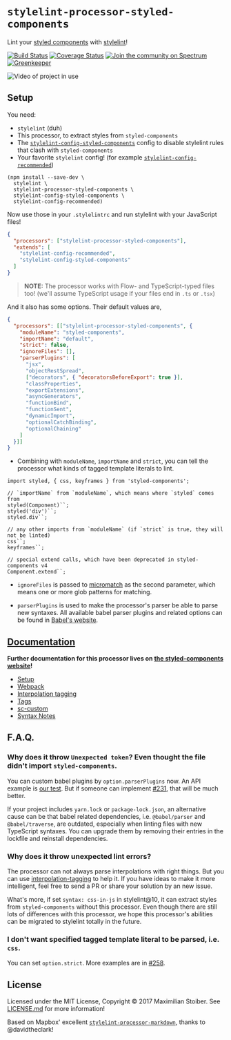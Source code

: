 # `stylelint-processor-styled-components`

Lint your [styled components](https://github.com/styled-components/styled-components) with [stylelint](http://stylelint.io/)!

[![Build Status][build-badge]][build-url]
[![Coverage Status][coverage-badge]][coverage-url]
[![Join the community on Spectrum](https://withspectrum.github.io/badge/badge.svg)](https://spectrum.chat/styled-components/stylelint-processor)
[![Greenkeeper][greenkeeper-badge]][greenkeeper-url]

![Video of project in use](http://imgur.com/br9zdHb.gif)

## Setup

You need:

- `stylelint` (duh)
- This processor, to extract styles from `styled-components`
- The [`stylelint-config-styled-components`](https://github.com/styled-components/stylelint-config-styled-components) config to disable stylelint rules that clash with `styled-components`
- Your favorite `stylelint` config! (for example [`stylelint-config-recommended`](https://github.com/stylelint/stylelint-config-recommended))

```
(npm install --save-dev \
  stylelint \
  stylelint-processor-styled-components \
  stylelint-config-styled-components \
  stylelint-config-recommended)
```

Now use those in your `.stylelintrc` and run stylelint with your JavaScript files!

```json
{
  "processors": ["stylelint-processor-styled-components"],
  "extends": [
    "stylelint-config-recommended",
    "stylelint-config-styled-components"
  ]
}
```

> **NOTE:** The processor works with Flow- and TypeScript-typed files too! (we'll assume TypeScript usage if your files end in `.ts` or `.tsx`)

And it also has some options. Their default values are,

```json
{
  "processors": [["stylelint-processor-styled-components", {
    "moduleName": "styled-components",
    "importName": "default",
    "strict": false,
    "ignoreFiles": [],
    "parserPlugins": [
      "jsx",
      "objectRestSpread",
      ["decorators", { "decoratorsBeforeExport": true }],
      "classProperties",
      "exportExtensions",
      "asyncGenerators",
      "functionBind",
      "functionSent",
      "dynamicImport",
      "optionalCatchBinding",
      "optionalChaining"
    ]
  }]]
}
```

- Combining with `moduleName`, `importName` and `strict`, you can tell the processor what kinds of tagged template literals to lint.

```
import styled, { css, keyframes } from 'styled-components';

// `importName` from `moduleName`, which means where `styled` comes from
styled(Component)``;
styled('div')``;
styled.div``;

// any other imports from `moduleName` (if `strict` is true, they will not be linted)
css``;
keyframes``;

// special extend calls, which have been deprecated in styled-components v4
Component.extend``;

```

- `ignoreFiles` is passed to [micromatch](https://github.com/micromatch/micromatch#api) as the second parameter, which means one or more glob patterns for matching.

- `parserPlugins` is used to make the processor's parser be able to parse new syntaxes. All available babel parser plugins and related options can be found in [Babel's website](https://babeljs.io/docs/en/babel-parser#plugins).

## [Documentation](https://www.styled-components.com/docs/tooling#stylelint)

**Further documentation for this processor lives on [the styled-components website](https://www.styled-components.com/docs/tooling#stylelint)!**

- [Setup](https://www.styled-components.com/docs/tooling#setup)
- [Webpack](https://www.styled-components.com/docs/tooling#webpack)
- [Interpolation tagging](https://www.styled-components.com/docs/tooling#interpolation-tagging)
- [Tags](https://www.styled-components.com/docs/tooling#tags)
- [sc-custom](https://www.styled-components.com/docs/tooling#sc-custom)
- [Syntax Notes](https://www.styled-components.com/docs/tooling#syntax-notes)

## F.A.Q.

### Why does it throw `Unexpected token`? Even thought the file didn't import `styled-components`.

You can custom babel plugins by `option.parserPlugins` now. An API example is [our test](https://github.com/styled-components/stylelint-processor-styled-components/blob/master/test/options.test.js#L211). But if someone can implement [#231](https://github.com/styled-components/stylelint-processor-styled-components/issues/231), that will be much better.

If your project includes `yarn.lock` or `package-lock.json`, an alternative cause can be that babel related dependencies, i.e. `@babel/parser` and `@babel/traverse`, are outdated, especially when linting files with new TypeScript syntaxes. You can upgrade them by removing their entries in the lockfile and reinstall dependencies.

### Why does it throw unexpected lint errors?

The processor can not always parse interpolations with right things. But you can use [interpolation-tagging](https://www.styled-components.com/docs/tooling#interpolation-tagging) to help it. If you have ideas to make it more intelligent, feel free to send a PR or share your solution by an new issue.

What's more, if set `syntax: css-in-js` in stylelint@10, it can extract styles from `styled-components` without this processor. Even though there are still lots of differences with this processor, we hope this processor's abilities can be migrated to stylelint totally in the future.

### I don't want specified tagged template literal to be parsed, i.e. `css`.

You can set `option.strict`. More examples are in [#258](https://github.com/styled-components/stylelint-processor-styled-components/pull/258).

## License

Licensed under the MIT License, Copyright © 2017 Maximilian Stoiber. See [LICENSE.md](./LICENSE.md) for more information!

Based on Mapbox' excellent [`stylelint-processor-markdown`](https://github.com/mapbox/stylelint-processor-markdown), thanks to @davidtheclark!

[build-badge]: https://travis-ci.org/styled-components/stylelint-processor-styled-components.svg?branch=master
[build-url]: https://travis-ci.org/styled-components/stylelint-processor-styled-components
[coverage-badge]: https://coveralls.io/repos/github/styled-components/stylelint-processor-styled-components/badge.svg?branch=master
[coverage-url]: https://coveralls.io/github/styled-components/stylelint-processor-styled-components?branch=master
[greenkeeper-badge]: https://badges.greenkeeper.io/styled-components/stylelint-processor-styled-components.svg
[greenkeeper-url]: https://greenkeeper.io/
